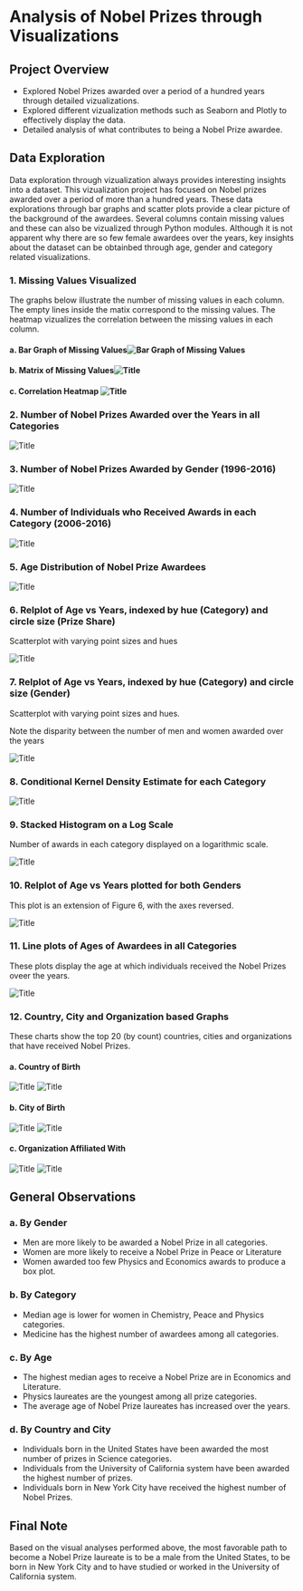 # Analysis of Nobel Prizes through Visualizations

## Project Overview 

- Explored Nobel Prizes awarded over a period of a hundred years through detailed vizualizations.
- Explored different vizualization methods such as Seaborn and Plotly to effectively display the data.
- Detailed analysis of what contributes to being a Nobel Prize awardee.

## Data Exploration 

Data exploration through vizualization always provides interesting insights into a dataset. This vizualization project has focused on Nobel prizes awarded over a period of more than a hundred years. These data explorations through bar graphs and scatter plots provide a clear picture of the background of the awardees. Several columns contain missing values and these can also be vizualized through Python modules. Although it is not apparent why there are so few female awardees over the years, key insights about the dataset can be obtainbed through age, gender and category related visualizations.

### 1. Missing Values Visualized 

The graphs below illustrate the number of missing values in each column. 
The empty lines inside the matix correspond to the missing values. The heatmap vizualizes the correlation between the missing values in each column.

#### a. Bar Graph of Missing Values![](Images/i.png?raw=true "Bar Graph of Missing Values")
#### b. Matrix of Missing Values![](Images/j.png?raw=true "Title")
#### c. Correlation Heatmap ![](Images/k.png?raw=true "Title")


### 2. Number of Nobel Prizes Awarded over the Years in all Categories

![Title](Images/a.png?raw=true "Title")


### 3. Number of Nobel Prizes Awarded by Gender (1996-2016)

![Title](Images/b.png?raw=true "Title")


### 4. Number of Individuals who Received Awards in each Category (2006-2016)

![Title](Images/c.png?raw=true "Title")

### 5. Age Distribution of Nobel Prize Awardees

![Title](Images/e.png?raw=true "Title")


### 6. Relplot of Age vs Years, indexed by hue (Category) and circle size (Prize Share)
Scatterplot with varying point sizes and hues

![Title](Images/f.png?raw=true "Title")


### 7. Relplot of Age vs Years, indexed by hue (Category) and circle size (Gender)
Scatterplot with varying point sizes and hues.

Note the disparity between the number of men and women awarded over the years

![Title](Images/g.png?raw=true "Title")

### 8. Conditional Kernel Density Estimate for each Category

![Title](Images/h.png?raw=true "Title")

### 9. Stacked Histogram on a Log Scale
Number of awards in each category displayed on a logarithmic scale.

![Title](Images/l.png?raw=true "Title")

### 10. Relplot of Age vs Years plotted for both Genders 
This plot is an extension of Figure 6, with the axes reversed.

![Title](Images/m.png?raw=true "Title")


### 11. Line plots of Ages of Awardees in all Categories
These plots display the age at which individuals received the Nobel Prizes oveer the years. 

![Title](Images/a3.png?raw=true "Title")

### 12. Country, City and Organization based Graphs
These charts show the top 20 (by count) countries, cities and organizations that have received Nobel Prizes.

#### a. Country of Birth 

![Title](Images/b1.png?raw=true "Title") 
![Title](Images/a11.png?raw=true "Title") 

#### b. City of Birth

![Title](Images/b2.png?raw=true "Title") 
![Title](Images/a13.png?raw=true "Title") 

#### c. Organization Affiliated With 

![Title](Images/b3.png?raw=true "Title")
![Title](Images/a12.png?raw=true "Title") 

## General Observations 

### a. By Gender 

- Men are more likely to be awarded a Nobel Prize in all categories.
- Women are more likely to receive a Nobel Prize in Peace or Literature
- Women awarded too few Physics and Economics awards to produce a box plot. 


### b. By Category

- Median age is lower for women in Chemistry, Peace and Physics categories.
- Medicine has the highest number of awardees among all categories. 


### c. By Age 

- The highest median ages to receive a Nobel Prize are in Economics and Literature.
- Physics laureates are the youngest among all prize categories.
- The average age of Nobel Prize laureates has increased over the years. 


### d. By Country and City

- Individuals born in the United States have been awarded the most number of prizes in Science categories.
- Individuals from the University of California system have been awarded the highest number of prizes.
- Individuals born in New York City have received the highest number of Nobel Prizes.


## Final Note 

Based on the visual analyses performed above, the most favorable path to become a Nobel Prize laureate is to be a male from the United States, to be born in New York City and to have studied or worked in the University of California system. 



